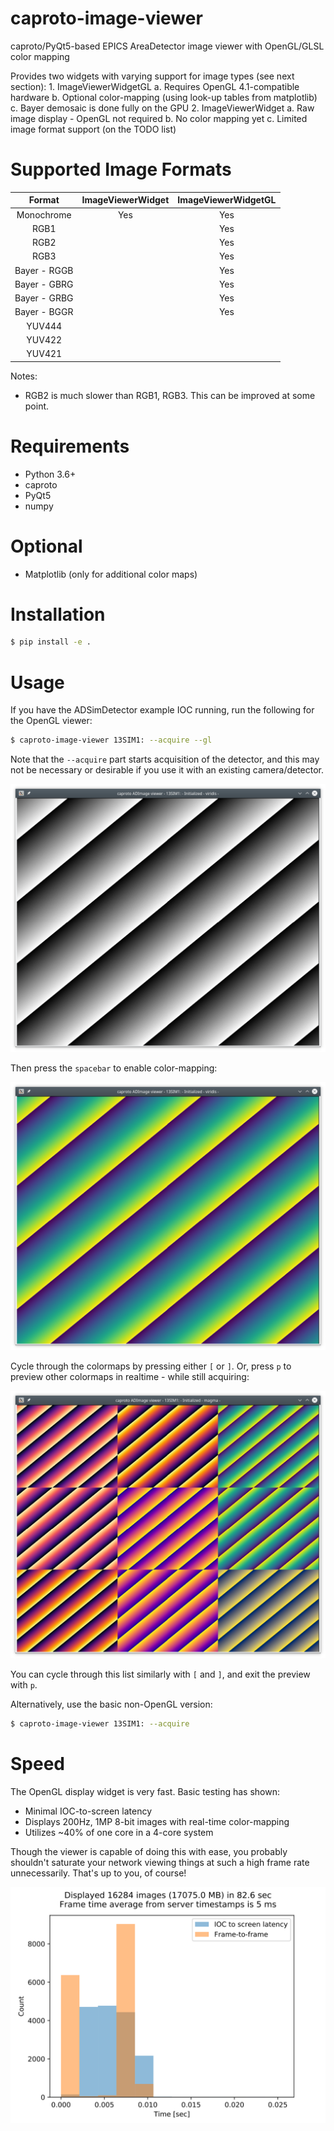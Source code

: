 caproto-image-viewer
====================

caproto/PyQt5-based EPICS AreaDetector image viewer with OpenGL/GLSL color
mapping

Provides two widgets with varying support for image types (see next section):
    1. ImageViewerWidgetGL
        a. Requires OpenGL 4.1-compatible hardware
        b. Optional color-mapping (using look-up tables from matplotlib)
        c. Bayer demosaic is done fully on the GPU
    2. ImageViewerWidget 
        a. Raw image display - OpenGL not required
        b. No color mapping yet
        c. Limited image format support (on the TODO list)


Supported Image Formats
=======================

| Format        | ImageViewerWidget  | ImageViewerWidgetGL |
|:-------------:|:------------------:|:-------------------:|
| Monochrome    |       Yes          |         Yes         |
| RGB1          |                    |         Yes         |
| RGB2          |                    |         Yes         |
| RGB3          |                    |         Yes         |
| Bayer - RGGB  |                    |         Yes         |
| Bayer - GBRG  |                    |         Yes         |
| Bayer - GRBG  |                    |         Yes         |
| Bayer - BGGR  |                    |         Yes         |
| YUV444        |                    |                     |
| YUV422        |                    |                     |
| YUV421        |                    |                     |


Notes:
* RGB2 is much slower than RGB1, RGB3. This can be improved at some point.


Requirements
============

* Python 3.6+
* caproto
* PyQt5
* numpy


Optional
========

* Matplotlib (only for additional color maps)


Installation
============

```bash
$ pip install -e .
```

Usage
=====

If you have the ADSimDetector example IOC running, run the following for the
OpenGL viewer:
```bash
$ caproto-image-viewer 13SIM1: --acquire --gl
```

Note that the `--acquire` part starts acquisition of the detector, and this may
not be necessary or desirable if you use it with an existing camera/detector.

![Screenshot](screenshots/basic-gl.png)

Then press the `spacebar` to enable color-mapping:

![Screenshot](screenshots/viridis-gl.png)

Cycle through the colormaps by pressing either `[` or `]`. Or, press `p` to
preview other colormaps in realtime - while still acquiring:

![Screenshot](screenshots/realtime-colormap-preview.png)

You can cycle through this list similarly with `[` and `]`, and exit the
preview with `p`.

Alternatively, use the basic non-OpenGL version:
```bash
$ caproto-image-viewer 13SIM1: --acquire
```

Speed
=====

The OpenGL display widget is very fast. Basic testing has shown:

* Minimal IOC-to-screen latency
* Displays 200Hz, 1MP 8-bit images with real-time color-mapping
* Utilizes ~40% of one core in a 4-core system

Though the viewer is capable of doing this with ease, you probably shouldn't
saturate your network viewing things at such a high frame rate unnecessarily.
That's up to you, of course!

![Screenshot](screenshots/display_statistics.svg)
